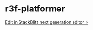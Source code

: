 # r3f-platformer

[Edit in StackBlitz next generation editor ⚡️](https://stackblitz.com/~/github.com/danielacorner/r3f-platformer)